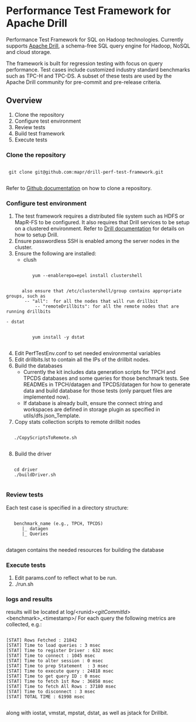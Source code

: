 # Performance Test Framework for Apache Drill

Performance Test Framework for SQL on Hadoop technologies. Currently supports [Apache Drill](http://drill.apache.org/), a schema-free SQL query engine for Hadoop, NoSQL and cloud storage.

The framework is built for regression testing with focus on query performance. Test cases include customized industry standard benchmarks such as TPC-H and TPC-DS. A subset of these tests are used by the Apache Drill community for pre-commit and pre-release criteria.

## Overview
 1. Clone the repository
 2. Configure test environment
 3. Review tests
 4. Build test framework
 5. Execute tests

### Clone the repository
 <pre><code>
 git clone git@github.com:mapr/drill-perf-test-framework.git
 </code></pre>
Refer to [Github documentation](https://help.github.com/articles/cloning-a-repository) on how to clone a repository. 

### Configure test environment
 1. The test framework requires a distributed file system such as HDFS or MapR-FS to be configured. It also requires that Drill services to be setup on a clustered environment. Refer to [Drill documentation](http://drill.apache.org/docs/installing-drill-in-distributed-mode) for details on how to setup Drill.
 2. Ensure passwordless SSH is enabled among the server nodes in the cluster. 
 3. Ensure the following are installed:
	- clush
 <pre><code>
          yum --enablerepo=epel install clustershell
 </code></pre>
          also ensure that /etc/clustershell/group contains appropriate groups, such as 
	       -- "all":  for all the nodes that will run drillbit
               -- "remoteDrillbits": for all the remote nodes that are running drillbits 
	  
	- dstat
 <pre><code>
          yum install -y dstat
 </code></pre>
	
 4. Edit PerfTestEnv.conf to set needed environmental variables
 5. Edit drillbits.lst to contain all the IPs of the drillbit nodes.
 6. Build the databases  
   	- Currently the kit includes data generation scripts for TPCH and TPCDS databases and some queries for those benchmark tests. See READMEs in TPCH/datagen and TPCDS/datagen for how to generate data and build database for those tests (only parquet files are implemented now).
	- If database is already built, ensure the connect string and workspaces are defined in storage plugin as specified in utils/dfs.json_Template.
 7. Copy stats collection scripts to remote drillbit nodes
 <pre><code>
   ./CopyScriptsToRemote.sh
 </code></pre>
 8. Build the driver
 <pre><code>
   cd driver
   ./buildDriver.sh
 </code></pre>

### Review tests
Each test case is specified in a directory structure:
<pre><code>
   benchmark_name (e.g., TPCH, TPCDS)
      |_ datagen
      |_ Queries
 </code></pre>
 datagen contains the needed resources for building the database

### Execute tests
1. Edit params.conf to reflect what to be run.
2. ./run.sh

### logs and results
results will be located at log/\<runid\>_\<gitCommitId\>_\<benchmark\>_\<timestamp\>/
For each query the following metrics are collected, e.g.:
<pre><code>
[STAT] Rows Fetched : 21842
[STAT] Time to load queries : 3 msec
[STAT] Time to register Driver : 632 msec
[STAT] Time to connect : 1045 msec
[STAT] Time to alter session : 0 msec
[STAT] Time to prep Statement  : 3 msec
[STAT] Time to execute query : 24818 msec
[STAT] Time to get query ID : 0 msec
[STAT] Time to fetch 1st Row : 36858 msec
[STAT] Time to fetch All Rows : 37180 msec
[STAT] Time to disconnect : 3 msec
[STAT] TOTAL TIME : 61998 msec
 </code></pre>
along with iostat, vmstat, mpstat, dstat, as well as jstack for Drillbit.
 
